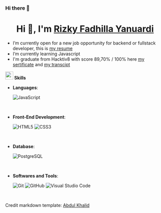 ### Hi there 👋
<h1 align="center">Hi 👋, I'm <a href="https://github.com/RizkyFadhilla" target="blank">
Rizky Fadhilla Yanuardi</a></h1>

- I’m currently open for a new job opportunity for backend or fullstack developer, this is <a href="https://drive.google.com/file/d/19-NNt6XqEXAu21EWTbL3qryhKo8PFLza/view?usp=share_link" target="blank"> my resume</a>
- I’m currently learning Javascript
- I'm graduate from Hacktiv8 with score 89,70% / 100% here <a href="https://drive.google.com/file/d/1hS0ZqYoQtRIX2P9FonD2LdLJogqN0gMl/view?usp=sharing" target="blank"> my sertificate</a> and <a href="https://drive.google.com/file/d/1foXKZcPKkVRPayDyg4hinif2vD1WlCO2/view?usp=share_link" target="blank"> my transcipt</a>

<img src="https://media2.giphy.com/media/QssGEmpkyEOhBCb7e1/giphy.gif?cid=ecf05e47a0n3gi1bfqntqmob8g9aid1oyj2wr3ds3mg700bl&rid=giphy.gif" width ="25"><b> Skills</b>
<br>

<p align="center">

- **Languages**:
    
    ![JavaScript](https://img.shields.io/badge/JavaScript%20-%23F7DF1E.svg?style=for-the-badge&logo=javascript&logoColor=black)
<br>   
    
- **Front-End Development**:

   ![HTML5](https://img.shields.io/badge/HTML5%20-%23E34F26.svg?style=for-the-badge&logo=html5&logoColor=white)
   ![CSS3](https://img.shields.io/badge/CSS%20-%231572B6.svg?style=for-the-badge&logo=css3&logoColor=white)

<br>

- **Database**:

    ![PostgreSQL](https://wiki.postgresql.org/images/thumb/a/a4/PostgreSQL_logo.3colors.svg/116px-PostgreSQL_logo.3colors.svg.png)
    
<br>

- **Softwares and Tools**:

    ![Git](https://img.shields.io/badge/git-%23F05033.svg?style=for-the-badge&logo=git&logoColor=white)
    ![GitHub](https://img.shields.io/badge/github-%23121011.svg?style=for-the-badge&logo=github&logoColor=white)
    ![Visual Studio Code](https://img.shields.io/badge/Visual%20Studio%20Code-0078d7.svg?style=for-the-badge&logo=visual-studio-code&logoColor=white)

<br>





Credit markdown template: [Abdul Khalid](https://github.com/0xabdulkhalid)

<!--
**RizkyFadhilla/RizkyFadhilla** is a ✨ _special_ ✨ repository because its `README.md` (this file) appears on your GitHub profile.

Here are some ideas to get you started:


- 👯 I’m looking to collaborate on ...
- 🤔 I’m looking for help with ...
- 💬 Ask me about ...
- 📫 How to reach me: ...
- 😄 Pronouns: ...
- ⚡ Fun fact: ...
-->
